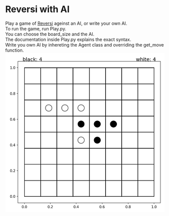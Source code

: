 # Reversi with AI
Play a game of [Reversi](https://en.wikipedia.org/wiki/Reversi) ageinst an AI, or write your own AI.  
To run the game, run Play.py.  
You can choose the board_size and the AI.  
The documentation inside Play.py explains the exact syntax.  
Write you own AI by inhereting the Agent class and overriding the get_move function.  
![](https://github.com/asaphc/Reversi_Othello_graphic_AI/blob/master/Reversi/Capture.PNG)  
